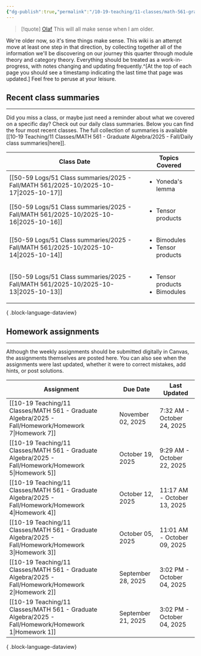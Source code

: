 ```yaml
---
{"dg-publish":true,"permalink":"/10-19-teaching/11-classes/math-561-graduate-algebra/2025-fall/math-561-home/","updated":"2025-09-27T14:31:05-07:00"}
---
```


> [!quote] [Olaf](https://en.wikipedia.org/wiki/Olaf_(Frozen))
> This will all make sense when I am older.

We're older now, so it's time things make sense. This wiki is an attempt move at least one step in that direction, by collecting together all of the information we'll be discovering on our journey this quarter through module theory and category theory. Everything should be treated as a work-in-progress, with notes changing and updating frequently.^[At the top of each page you should see a timestamp indicating the last time that page was updated.] Feel free to peruse at your leisure.

## Recent class summaries
---

Did you miss a class, or maybe just need a reminder about what we covered on a specific day? Check out our daily class summaries. Below you can find the four most recent classes. The full collection of summaries is available [[10-19 Teaching/11 Classes/MATH 561 - Graduate Algebra/2025 - Fall/Daily class summaries\|here]].

| Class Date                                                                               | Topics Covered                                      |
| ---------------------------------------------------------------------------------------- | --------------------------------------------------- |
| [[50-59 Logs/51 Class summaries/2025 - Fall/MATH 561/2025-10/2025-10-17\|2025-10-17]] | <ul><li>Yoneda's lemma</li></ul>                    |
| [[50-59 Logs/51 Class summaries/2025 - Fall/MATH 561/2025-10/2025-10-16\|2025-10-16]] | <ul><li>Tensor products</li></ul>                   |
| [[50-59 Logs/51 Class summaries/2025 - Fall/MATH 561/2025-10/2025-10-14\|2025-10-14]] | <ul><li>Bimodules</li><li>Tensor products</li></ul> |
| [[50-59 Logs/51 Class summaries/2025 - Fall/MATH 561/2025-10/2025-10-13\|2025-10-13]] | <ul><li>Tensor products</li><li>Bimodules</li></ul> |

{ .block-language-dataview}

## Homework assignments
---

Although the weekly assignments should be submitted digitally in Canvas, the assignments themselves are posted here. You can also see when the assignments were last updated, whether it were to correct mistakes, add hints, or post solutions.

| Assignment                                                                                               | Due Date           | Last Updated                |
| -------------------------------------------------------------------------------------------------------- | ------------------ | --------------------------- |
| [[10-19 Teaching/11 Classes/MATH 561 - Graduate Algebra/2025 - Fall/Homework/Homework 7\|Homework 7]] | November 02, 2025  | 7:32 AM - October 24, 2025  |
| [[10-19 Teaching/11 Classes/MATH 561 - Graduate Algebra/2025 - Fall/Homework/Homework 5\|Homework 5]] | October 19, 2025   | 9:29 AM - October 22, 2025  |
| [[10-19 Teaching/11 Classes/MATH 561 - Graduate Algebra/2025 - Fall/Homework/Homework 4\|Homework 4]] | October 12, 2025   | 11:17 AM - October 13, 2025 |
| [[10-19 Teaching/11 Classes/MATH 561 - Graduate Algebra/2025 - Fall/Homework/Homework 3\|Homework 3]] | October 05, 2025   | 11:01 AM - October 09, 2025 |
| [[10-19 Teaching/11 Classes/MATH 561 - Graduate Algebra/2025 - Fall/Homework/Homework 2\|Homework 2]] | September 28, 2025 | 3:02 PM - October 04, 2025  |
| [[10-19 Teaching/11 Classes/MATH 561 - Graduate Algebra/2025 - Fall/Homework/Homework 1\|Homework 1]] | September 21, 2025 | 3:02 PM - October 04, 2025  |

{ .block-language-dataview}

